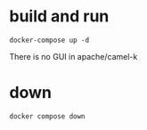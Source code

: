 # build and run
```
docker-compose up -d
```

There is no GUI in apache/camel-k

# down
```
docker compose down
```

